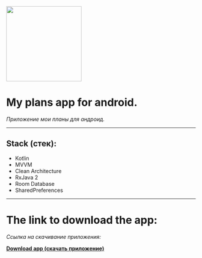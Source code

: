 <img src="https://github.com/user-attachments/assets/274cdf6f-a9e8-415a-b130-c32adfa49b46" width="200" />

# **My plans app for android.**  
*Приложение мои планы для андроид.*

---

## **Stack (стек):**
- Kotlin  
- MVVM  
- Clean Architecture
- RxJava 2
- Room Database
- SharedPreferences

---

# **The link to download the app:**
*Cсылка на скачивание приложения:*


[**Download app (скачать приложение)**](https://www.rustore.ru/catalog/app/com.andef.myplans)
